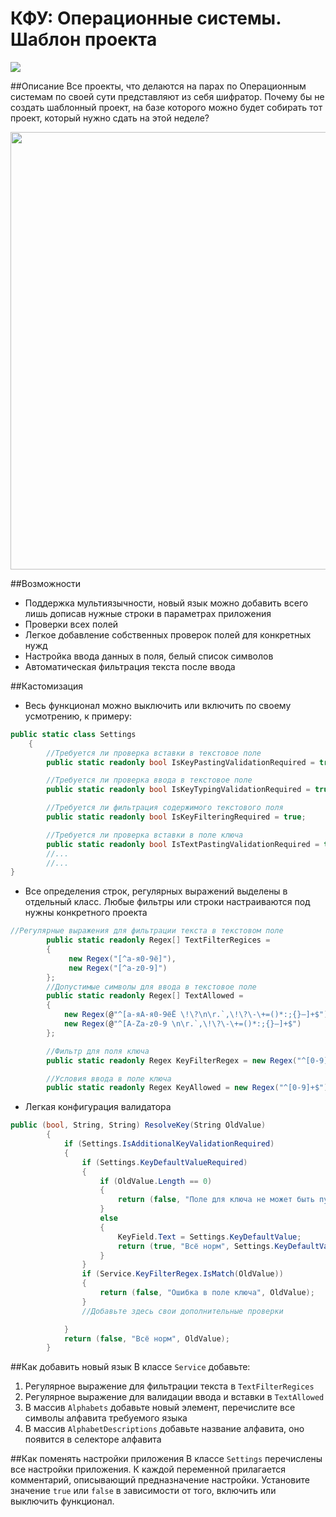 

# КФУ: Операционные системы. Шаблон проекта

![](https://img.shields.io/badge/License-MIT-brightgreen)

##Описание
Все проекты, что делаются на парах по Операционным системам по своей сути представляют из себя  шифратор. Почему бы не создать шаблонный проект, на базе которого можно  будет собирать тот проект, который нужно сдать на этой неделе?

<center>
<img width="700" src="https://sun9-48.userapi.com/impg/ax4tJM0_Fq2anK079XXZD9vJLHyAJ88PamUfpQ/QsVnSx39fXw.jpg?size=1014x718&quality=96&sign=1b72dfb9e0db6d25550e6e6799dd9c23&type=album"  >
</center>

##Возможности
- Поддержка  мультиязычности, новый язык можно добавить всего лишь дописав нужные строки  в параметрах приложения
- Проверки  всех  полей
- Легкое добавление  собственных проверок  полей для конкретных нужд
- Настройка ввода данных в поля, белый список символов
- Автоматическая  фильтрация текста после ввода

##Кастомизация
- Весь функционал можно выключить или включить по своему усмотрению, к  примеру:
```csharp
public static class Settings
    {
		//Требуется ли проверка вставки в текстовое поле
		public static readonly bool IsKeyPastingValidationRequired = true;

		//Требуется ли проверка ввода в текстовое поле
		public static readonly bool IsKeyTypingValidationRequired = true;

		//Требуется ли фильтрация содержимого текстового поля
		public static readonly bool IsKeyFilteringRequired = true;

		//Требуется ли проверка вставки в поле ключа
		public static readonly bool IsTextPastingValidationRequired = true;
		//...
		//...
}
```
- Все определения строк,  регулярных выражений выделены в отдельный  класс. Любые фильтры или строки настраиваются под нужны конкретного проекта
```csharp
//Регулярные выражения для фильтрации текста в текстовом поле
        public static readonly Regex[] TextFilterRegices =
        {
             new Regex("[^а-я0-9ё]"),
             new Regex("[^a-z0-9]")
        };
        //Допустимые символы для ввода в текстовое поле
        public static readonly Regex[] TextAllowed = 
        {
            new Regex(@"^[а-яА-я0-9ёЁ \!\?\n\r.`,\!\?\-\+=()*:;{}—]+$"),
            new Regex(@"^[A-Za-z0-9 \n\r.`,\!\?\-\+=()*:;{}—]+$")
        };

        //Фильтр для поля ключа
        public static readonly Regex KeyFilterRegex = new Regex("^[0-9]+$");

        //Условия ввода в поле ключа
        public static readonly Regex KeyAllowed = new Regex("^[0-9]+$");
```
- Легкая конфигурация валидатора
```csharp
public (bool, String, String) ResolveKey(String OldValue)
        {
            if (Settings.IsAdditionalKeyValidationRequired)
            {
                if (Settings.KeyDefaultValueRequired)
                {
                    if (OldValue.Length == 0)
                    {
                        return (false, "Поле для ключа не может быть пустым", OldValue);
                    }
                    else
                    {
                        KeyField.Text = Settings.KeyDefaultValue;
                        return (true, "Всё норм", Settings.KeyDefaultValue);
                    }
                }
                if (Service.KeyFilterRegex.IsMatch(OldValue))
                {
                    return (false, "Ошибка в поле ключа", OldValue);
                }
                //Добавьте здесь свои дополнительные проверки

            }
            return (false, "Всё норм", OldValue);
        }
```

##Как добавить новый язык
В классе `Service`  добавьте:
1. Регулярное выражение для фильтрации текста в `TextFilterRegices`
2.  Регулярное выражение для валидации ввода и вставки в `TextAllowed`
3.  В массив `Alphabets` добавьте новый элемент, перечислите  все символы алфавита требуемого языка
4. В  массив `AlphabetDescriptions` добавьте название алфавита, оно появится в селекторе алфавита

##Как поменять настройки приложения
В  классе `Settings` перечислены все настройки приложения. К каждой переменной прилагается комментарий, описывающий предназначение настройки. Установите значение `true` или `false` в зависимости от того, включить или выключить функционал.
